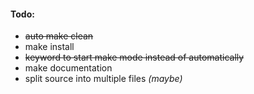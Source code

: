 #### Todo:
* ~~auto make clean~~
* make install
* ~~keyword to start make mode instead of automatically~~
* make documentation
* split source into multiple files *(maybe)*
